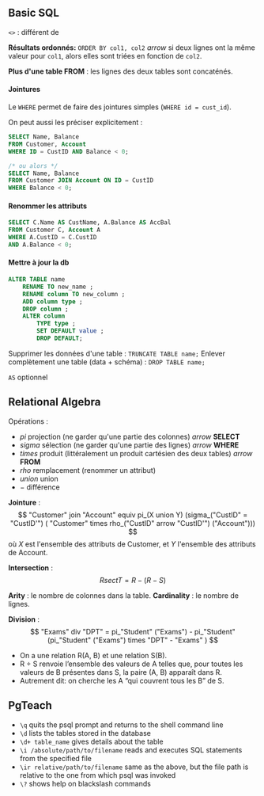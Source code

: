 
## Basic SQL

`<>` : différent de

**Résultats ordonnés:** `ORDER BY col1, col2` $arrow$ si deux lignes ont la même valeur pour `col1`, alors elles sont triées en fonction de `col2`.

**Plus d'une table FROM** : les lignes des deux tables sont concaténés.
#### Jointures

Le `WHERE` permet de faire des jointures simples (`WHERE id = cust_id`).

On peut aussi les préciser explicitement :

```sql
SELECT Name, Balance
FROM Customer, Account
WHERE ID = CustID AND Balance < 0;

/* ou alors */
SELECT Name, Balance
FROM Customer JOIN Account ON ID = CustID
WHERE Balance < 0;
```

#### Renommer les attributs

```sql
SELECT C.Name AS CustName, A.Balance AS AccBal
FROM Customer C, Account A
WHERE A.CustID = C.CustID
AND A.Balance < 0;
```

#### Mettre à jour la db

```sql
ALTER TABLE name
	RENAME TO new_name ;
	RENAME column TO new_column ;
	ADD column type ;
	DROP column ;
	ALTER column
		TYPE type ;
		SET DEFAULT value ;
		DROP DEFAULT;
```

Supprimer les données d'une table : `TRUNCATE TABLE name;`
Enlever complètement une table (data + schéma) : `DROP TABLE name;`

`AS` optionnel
## Relational Algebra

Opérations :
- $pi$ projection (ne garder qu'une partie des colonnes) $arrow$ **SELECT**
- $sigma$ sélection (ne garder qu'une partie des lignes) $arrow$ **WHERE**
- $times$ produit (littéralement un produit cartésien des deux tables) $arrow$ **FROM**
- $rho$ remplacement (renommer un attribut)
- $union$ union
- $-$ différence

**Jointure** :$$ "Customer" join "Account" equiv pi_(X union Y) (sigma_("CustID" = "CustID'") ( "Customer" times rho_("CustID" arrow "CustID'") ("Account"))) $$ où $X$ est l'ensemble des attributs de Customer, et $Y$ l'ensemble des attributs de Account.

**Intersection** :
$$ R sect T = R - (R - S) $$

**Arity** : le nombre de colonnes dans la table.
**Cardinality** : le nombre de lignes.

**Division** :
$$ "Exams" div "DPT" = pi_"Student" ("Exams") - pi_"Student" (pi_"Student" ("Exams") times "DPT" - "Exams" ) $$

- On a une relation R(A, B) et une relation S(B).
- R ÷ S renvoie l’ensemble des valeurs de A telles que, pour toutes les valeurs de B présentes dans S, la paire (A, B) apparaît dans R.
- Autrement dit: on cherche les A “qui couvrent tous les B” de S.

## PgTeach

- `\q` quits the psql prompt and returns to the shell command line
- `\d` lists the tables stored in the database
- `\d+ table_name` gives details about the table
- `\i /absolute/path/to/filename` reads and executes SQL statements from the specified file
- `\ir relative/path/to/filename` same as the above, but the file path is relative to the one from which psql was invoked
- `\?` shows help on blackslash commands